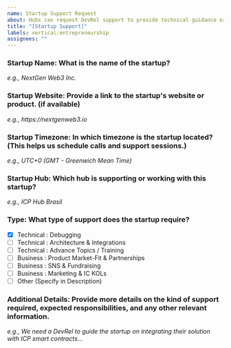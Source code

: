 ```yaml
---
name: Startup Support Request
about: Hubs can request DevRel support to provide technical guidance or IC business mentorship to startups.
title: "[Startup Support]"
labels: vertical:entrepreneurship
assignees: ""
---
```


### Startup Name: What is the name of the startup?

_e.g., NextGen Web3 Inc._

### Startup Website: Provide a link to the startup's website or product. (if available)

_e.g., https://nextgenweb3.io_

### Startup Timezone: In which timezone is the startup located? (This helps us schedule calls and support sessions.)

_e.g., UTC+0 (GMT - Greenwich Mean Time)_

### Startup Hub: Which hub is supporting or working with this startup?

_e.g., ICP Hub Brasil_

### Type: What type of support does the startup require?

- [x] Technical : Debugging
- [ ] Technical : Architecture & Integrations
- [ ] Technical : Advance Topics / Training
- [ ] Business : Product Market-Fit & Partnerships
- [ ] Business : SNS & Fundraising
- [ ] Business : Marketing & IC KOLs
- [ ] Other (Specify in Description)

### Additional Details: Provide more details on the kind of support required, expected responsibilities, and any other relevant information.

_e.g., We need a DevRel to guide the startup on integrating their solution with ICP smart contracts..._
